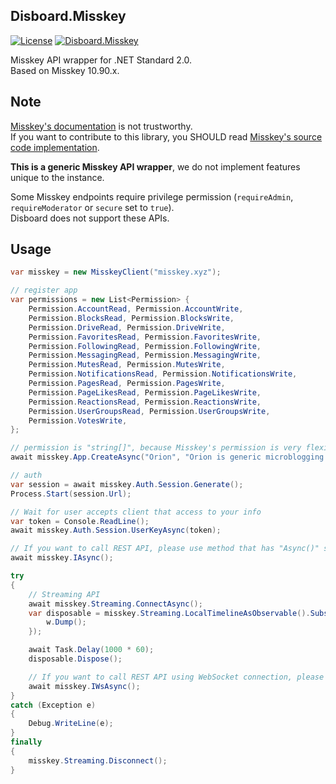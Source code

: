 ﻿Disboard.Misskey
----

[![License](https://img.shields.io/github/license/mika-f/Disboard.svg?style=flat-square)](../../LICENSE)
[![Disboard.Misskey](https://img.shields.io/nuget/v/Disboard.Misskey.svg?style=flat-square)](https://nuget.org/packages/Disboard.Misskey)


Misskey API wrapper for .NET Standard 2.0.  
Based on Misskey 10.90.x.


## Note

[Misskey's documentation](https://misskey.xyz/docs/ja-JP/about) is not trustworthy.  
If you want to contribute to this library, you SHOULD read [Misskey's source code implementation](https://github.com/syuilo/misskey).

**This is a generic Misskey API wrapper**, we do not implement features unique to the instance.  

Some Misskey endpoints require privilege permission (`requireAdmin`, `requireModerator` or `secure` set to `true`).  
Disboard does not support these APIs.


## Usage

```csharp
var misskey = new MisskeyClient("misskey.xyz");

// register app
var permissions = new List<Permission> {
    Permission.AccountRead, Permission.AccountWrite,
    Permission.BlocksRead, Permission.BlocksWrite,
    Permission.DriveRead, Permission.DriveWrite,
    Permission.FavoritesRead, Permission.FavoritesWrite,
    Permission.FollowingRead, Permission.FollowingWrite,
    Permission.MessagingRead, Permission.MessagingWrite,
    Permission.MutesRead, Permission.MutesWrite,
    Permission.NotificationsRead, Permission.NotificationsWrite,
    Permission.PagesRead, Permission.PagesWrite,
    Permission.PageLikesRead, Permission.PageLikesWrite,
    Permission.ReactionsRead, Permission.ReactionsWrite,
    Permission.UserGroupsRead, Permission.UserGroupsWrite,
    Permission.VotesWrite,
};

// permission is "string[]", because Misskey's permission is very flexible and possibility that it will increase in the future.
await misskey.App.CreateAsync("Orion", "Orion is generic microblogging client", permissions.Select(w => w.ToStr()).ToArray(), "https://static.mochizuki.moe/callback.html");

// auth
var session = await misskey.Auth.Session.Generate();
Process.Start(session.Url);

// Wait for user accepts client that access to your info
var token = Console.ReadLine();
await misskey.Auth.Session.UserKeyAsync(token);

// If you want to call REST API, please use method that has "Async()" suffix.
await misskey.IAsync();

try
{
    // Streaming API
    await misskey.Streaming.ConnectAsync();
    var disposable = misskey.Streaming.LocalTimelineAsObservable().Subscribe(w => {
        w.Dump();
    });

    await Task.Delay(1000 * 60);
    disposable.Dispose();

    // If you want to call REST API using WebSocket connection, please use method that has "WsAsync()" suffix.
    await misskey.IWsAsync();
}
catch (Exception e)
{
    Debug.WriteLine(e);
}
finally
{
    misskey.Streaming.Disconnect();
}
```

